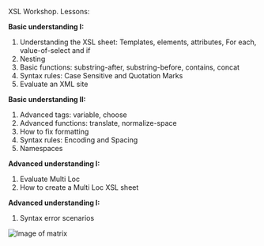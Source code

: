 XSL Workshop.
Lessons:

**Basic understanding I:**

1.	Understanding the XSL sheet: Templates, elements, attributes, For each, value-of-select and if	
2.	Nesting	
3.	Basic functions: substring-after, substring-before, contains, concat	
4.	Syntax rules: Case Sensitive and Quotation Marks	
5.	Evaluate an XML site	

**Basic understanding II:**

1.	Advanced tags: variable, choose	
2.	Advanced functions: translate, normalize-space	
3.	How to fix formatting	
4.	Syntax rules: Encoding and Spacing	
5.	Namespaces	

**Advanced understanding I:**

1.	Evaluate Multi Loc	
2.	How to create a Multi Loc XSL sheet	

**Advanced understanding I:**

1.	Syntax error scenarios	

 ![Image of matrix](http://orig14.deviantart.net/df8b/f/2010/111/6/1/enter_the_matrix_png_game_icon_by_kingreverant.png)
